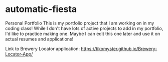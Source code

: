 # automatic-fiesta
Personal Portfolio
This is my portfolio project that I am working on in my coding class! While I don't have lots of active projects to add in my portfolio, I'd like to practice making one. Maybe I can edit this one later and use it on actual resumes and applications!

Link to Brewery Locator application: https://tikomyster.github.io/Brewery-Locator-App/

